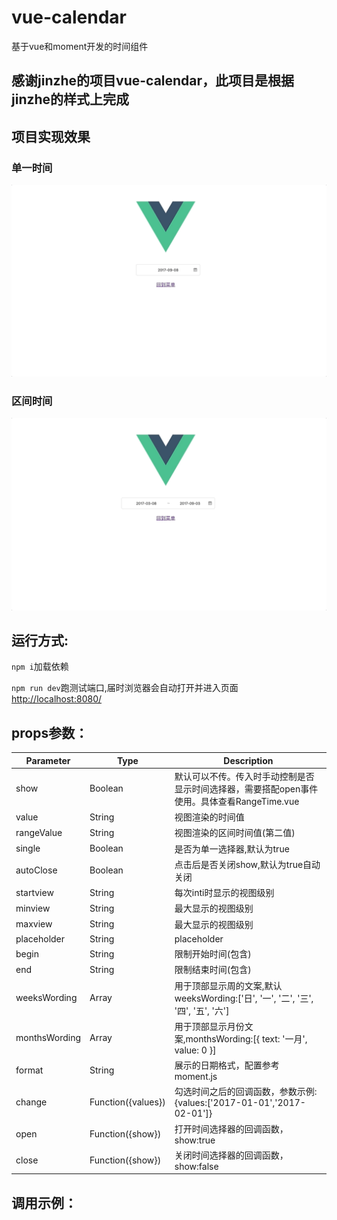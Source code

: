 # vue-calendar
基于vue和moment开发的时间组件

## 感谢jinzhe的项目vue-calendar，此项目是根据jinzhe的样式上完成

## 项目实现效果
### 单一时间</p>
![单一时间](https://github.com/ydwan/vue-calendar/blob/master/resource/single.gif "单一时间")

### 区间时间
![区间时间](https://github.com/ydwan/vue-calendar/blob/master/resource/range.gif "区间时间")

## 运行方式:
<p><code>npm i</code>加载依赖</p>
<p><code>npm run dev</code>跑测试端口,届时浏览器会自动打开并进入页面<a href='http://localhost:8080/'>http://localhost:8080/</a></p>

## props参数：
| Parameter | Type | Description |
| --------| ------- | -------- |
| show | Boolean | 默认可以不传。传入时手动控制是否显示时间选择器，需要搭配open事件使用。具体查看RangeTime.vue |
| value | String | 视图渲染的时间值 |
| rangeValue | String | 视图渲染的区间时间值(第二值) |
| single | Boolean | 是否为单一选择器,默认为true |
| autoClose | Boolean | 点击后是否关闭show,默认为true自动关闭 |
| startview | String | 每次inti时显示的视图级别 |
| minview | String | 最大显示的视图级别 |
| maxview | String | 最大显示的视图级别 |
| placeholder | String | placeholder |
| begin | String | 限制开始时间(包含) |
| end | String | 限制结束时间(包含) |
| weeksWording | Array | 用于顶部显示周的文案,默认weeksWording:['日', '一', '二', '三', '四', '五', '六'] |
| monthsWording | Array | 用于顶部显示月份文案,monthsWording:[{ text: '一月', value: 0 }] |
| format | String | 展示的日期格式，配置参考 moment.js |
| change | Function({values}) | 勾选时间之后的回调函数，参数示例:{values:['2017-01-01','2017-02-01']} |
| open | Function({show}) | 打开时间选择器的回调函数，show:true |
| close | Function({show}) | 关闭时间选择器的回调函数，show:false |

## 调用示例：
<p><code><Calendar style="width:300px;margin:20px auto;" :value="calendar.items.value" :begin="calendar.items.begin" @close="dateClose" @change="dateOk" :end="calendar.items.end" :format="calendar.items.format" :single="calendar.items.single" :rangeValue='calendar.items.rangeValue' :autoClose='calendar.items.autoClose'>
</Calendar></code></p>
